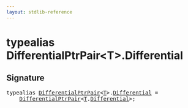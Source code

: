 ```yaml
---
layout: stdlib-reference
---
```


# typealias DifferentialPtrPair\<T\>\.Differential

## Signature

<pre>
<span class='code_keyword'>typealias</span> <a href="../types/differentialptrpair-0cf/index.html" class="code_type">DifferentialPtrPair</a>&lt;<a href="../types/differentialptrpair-0cf/index.html#typeparam-T" class="code_type">T</a>&gt;.<a href="differential-0.html" class="code_type">Differential</a> = 
    <a href="../types/differentialptrpair-0cf/index.html" class="code_type">DifferentialPtrPair</a>&lt;<a href="../types/differentialptrpair-0cf/index.html#typeparam-T" class="code_type">T</a>.<a href="differential-0.html" class="code_type">Differential</a>&gt;;
</pre>

